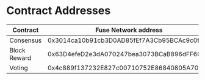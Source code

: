 # Contract Addresses

| Contract     | Fuse Network address                        | Spark Testnet address                      |
| ------------ | ------------------------------------------- | ------------------------------------------ |
| Consensus    | 0x3014ca10b91cb3D0AD85fEf7A3Cb95BCAc9c0f79  | 0xC8c3a332f9e4CE6bfFFcf967026cB006Db2311c7 |
| Block Reward | 0x63D4efeD2e3dA070247bea3073BCaB896dFF6C9B  | 0x52B9b9585e1b50DA5600f7dbD94E9fE68943162c |
| Voting       | 0x4c889f137232E827c00710752E86840805A70484  | 0xcD2601FaDDeD8032fBB5186d928d48D331254B46 |
